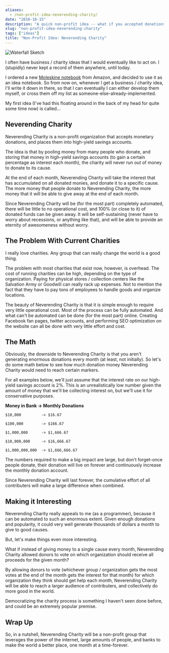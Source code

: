 ```yaml
---
aliases:
  - /non-profit-idea-neverending-charity/
date: "2010-10-15"
description: "A quick non-profit idea -- what if you accepted donations, then paid out interest generated each month to a user-voted charity?"
slug: "non-profit-idea-neverending-charity"
tags: ["ideas"]
title: "Non-Profit Idea: Neverending Charity"
---
```



![Waterfall Sketch][]


I often have business / charity ideas that I would eventually like to act on.
I (stupidly) never kept a record of them anywhere, until today.

I ordered a new [Moleskine notebook][] from Amazon, and decided to use it as an
idea notebook.  So from now on, whenever I get a business / charity idea, I'll
write it down in there, so that I can eventually I can either develop them
myself, or cross them off my list as someone-else-already-implemented.

My first idea (I've had this floating around in the back of my head for quite
some time now) is called...


## Neverending Charity

Neverending Charity is a non-profit organization that accepts monetary
donations, and places them into high-yield savings accounts.

The idea is that by pooling money from many people who donate, and storing that
money in high-yield savings accounts (to gain a certain percentage as interest
each month), the charity will never run out of money to donate to its cause.

At the end of each month, Neverending Charity will take the interest that has
accumulated on all donated monies, and donate it to a specific cause.  The more
money that people donate to Neverending Charity, the more money that it will be
able to give away at the end of each month.

Since Neverending Charity will be (for the most part) completely automated,
there will be little to no operational cost, and 100% (or close to it) of
donated funds can be given away.  It will be self-sustaining (never have to
worry about recessions, or anything like that), and will be able to provide an
eternity of awesomeness without worry.


## The Problem With Current Charities

I really love charities.  Any group that can really change the world is a good
thing.

The problem with most charities that exist now, however, is overhead.  The cost
of running charities can be high, depending on the type of organization.
Paying for physical stores / collection centers like the Salvation Army or
Goodwill can really rack up expenses.  Not to mention the fact that they have
to pay tons of employees to handle goods and organize locations.

The beauty of Neverending Charity is that it is simple enough to require very
little operational cost.  Most of the process can be fully automated.  And what
can't be automated can be done (for the most part) online.  Creating Facebook
fan pages, twitter accounts, and performing SEO optimization on the website can
all be done with very little effort and cost.


## The Math

Obviously, the downside to Neverending Charity is that you aren't generating
enormous donations every month (at least, not initially).  So let's do some
math below to see how much donation money Neverending Charity would need to
reach certain markers.

For all examples below, we'll just assume that the interest rate on our
high-yield savings account is 2%.  This is an unrealistically low number given
the amount of money that we'll be collecting interest on, but we'll use it for
conservative purposes.


**Money in Bank -> Monthly Donations**

```
$10,000         -> $16.67

$100,000        -> $166.67

$1,000,000      -> $1,666.67

$10,000,000     -> $16,666.67

$1,000,000,000  -> $1,666,666.67
```

The numbers required to make a big impact are large, but don't forget-once
people donate, their donation will live on forever and continuously increase
the monthly donation account.

Since Neverending Charity will last forever, the cumulative effort of all
contributers will make a large difference when combined.


## Making it Interesting

Neverending Charity really appeals to me (as a programmer), because it can be
automated to such an enormous extent.  Given enough donations and popularity,
it could very well generate thousands of dollars a month to give to good
causes.

But, let's make things even more interesting.

What if instead of giving money to a single cause every month, Neverending
Charity allowed donors to vote on which organization should receive all
proceeds for the given month?

By allowing donors to vote (whichever group / organization gets the most votes
at the end of the month gets the interest for that month) for which
organization they think should get help each month, Neverending Charity will be
able to reach a larger audience of contributers, and collectively do more good
in the world.

Democratizing the charity process is something I haven't seen done before, and
could be an extremely popular premise.


## Wrap Up

So, in a nutshell, Neverending Charity will be a non-profit group that
leverages the power of the internet, large amounts of people, and banks to make
the world a better place, one month at a time-forever.


  [Waterfall Sketch]: /static/blog/images/2010/waterfall-sketch.png "Waterfall Sketch"
  [Moleskine notebook]: http://www.amazon.com/gp/product/8883701127/ref=as_li_ss_tl?ie=UTF8&camp=1789&creative=390957&creativeASIN=8883701127&linkCode=as2&tag=rdegges-20 "Moleskine Notebook"
